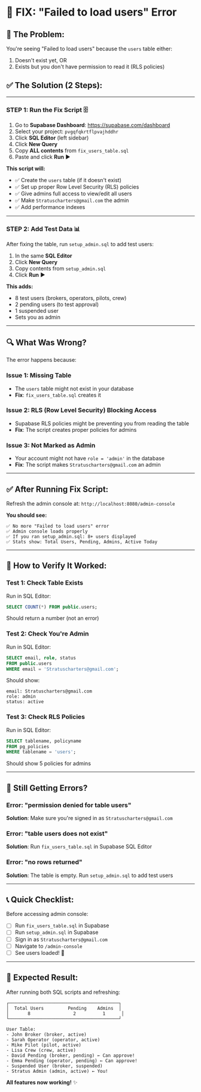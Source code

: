 # 🔧 FIX: "Failed to load users" Error

## 🎯 **The Problem:**
You're seeing "Failed to load users" because the `users` table either:
1. Doesn't exist yet, OR
2. Exists but you don't have permission to read it (RLS policies)

## ✅ **The Solution (2 Steps):**

---

### **STEP 1: Run the Fix Script** 🗄️

1. Go to **Supabase Dashboard**: https://supabase.com/dashboard
2. Select your project: `pvgqfqkrtflpvajhddhr`
3. Click **SQL Editor** (left sidebar)
4. Click **New Query**
5. Copy **ALL contents** from `fix_users_table.sql`
6. Paste and click **Run** ▶️

**This script will:**
- ✅ Create the `users` table (if it doesn't exist)
- ✅ Set up proper Row Level Security (RLS) policies
- ✅ Give admins full access to view/edit all users
- ✅ Make `Stratuscharters@gmail.com` the admin
- ✅ Add performance indexes

---

### **STEP 2: Add Test Data** 📊

After fixing the table, run `setup_admin.sql` to add test users:

1. In the same **SQL Editor**
2. Click **New Query**
3. Copy contents from `setup_admin.sql`
4. Click **Run** ▶️

**This adds:**
- 8 test users (brokers, operators, pilots, crew)
- 2 pending users (to test approval)
- 1 suspended user
- Sets you as admin

---

## 🔍 **What Was Wrong?**

The error happens because:

### **Issue 1: Missing Table**
- The `users` table might not exist in your database
- **Fix**: `fix_users_table.sql` creates it

### **Issue 2: RLS (Row Level Security) Blocking Access**
- Supabase RLS policies might be preventing you from reading the table
- **Fix**: The script creates proper policies for admins

### **Issue 3: Not Marked as Admin**
- Your account might not have `role = 'admin'` in the database
- **Fix**: The script makes `Stratuscharters@gmail.com` an admin

---

## ✅ **After Running Fix Script:**

Refresh the admin console at: `http://localhost:8080/admin-console`

**You should see:**
```
✅ No more "Failed to load users" error
✅ Admin console loads properly
✅ If you ran setup_admin.sql: 8+ users displayed
✅ Stats show: Total Users, Pending, Admins, Active Today
```

---

## 🧪 **How to Verify It Worked:**

### **Test 1: Check Table Exists**
Run in SQL Editor:
```sql
SELECT COUNT(*) FROM public.users;
```
Should return a number (not an error)

### **Test 2: Check You're Admin**
Run in SQL Editor:
```sql
SELECT email, role, status 
FROM public.users 
WHERE email = 'Stratuscharters@gmail.com';
```
Should show:
```
email: Stratuscharters@gmail.com
role: admin
status: active
```

### **Test 3: Check RLS Policies**
Run in SQL Editor:
```sql
SELECT tablename, policyname 
FROM pg_policies 
WHERE tablename = 'users';
```
Should show 5 policies for admins

---

## 🚨 **Still Getting Errors?**

### **Error: "permission denied for table users"**
**Solution**: Make sure you're signed in as `Stratuscharters@gmail.com`

### **Error: "table users does not exist"**
**Solution**: Run `fix_users_table.sql` in Supabase SQL Editor

### **Error: "no rows returned"**
**Solution**: The table is empty. Run `setup_admin.sql` to add test users

---

## 📞 **Quick Checklist:**

Before accessing admin console:
- [ ] Run `fix_users_table.sql` in Supabase
- [ ] Run `setup_admin.sql` in Supabase
- [ ] Sign in as `Stratuscharters@gmail.com`
- [ ] Navigate to `/admin-console`
- [ ] See users loaded! 🎉

---

## 🎉 **Expected Result:**

After running both SQL scripts and refreshing:

```
┌─────────────────────────────────────────┐
│  Total Users         Pending    Admins  │
│       8                2          1      │
└─────────────────────────────────────────┘

User Table:
- John Broker (broker, active)
- Sarah Operator (operator, active)
- Mike Pilot (pilot, active)
- Lisa Crew (crew, active)
- David Pending (broker, pending) ← Can approve!
- Emma Pending (operator, pending) ← Can approve!
- Suspended User (broker, suspended)
- Stratus Admin (admin, active) ← You!
```

**All features now working!** ✨










